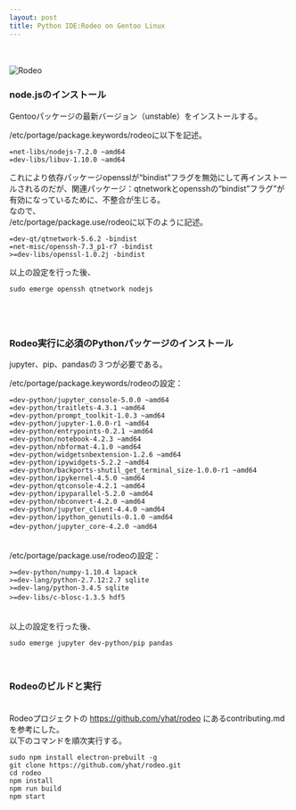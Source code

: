 ```yaml
---
layout: post
title: Python IDE:Rodeo on Gentoo Linux
---
```

　  
   
![Rodeo](http://blogs.c.yimg.jp/res/blog-4e-0e/igproj_fusion/folder/533738/83/20438583/img_0?1482460084)

  
### node.jsのインストール

Gentooパッケージの最新バージョン（unstable）をインストールする。  

/etc/portage/package.keywords/rodeoに以下を記述。  

    =net-libs/nodejs-7.2.0 ~amd64  
    =dev-libs/libuv-1.10.0 ~amd64  
    
これにより依存パッケージopensslが“bindist”フラグを無効にして再インストールされるのだが、関連パッケージ：qtnetworkとopensshの“bindist”フラグ”が有効になっているために、不整合が生じる。  
なので、  
/etc/portage/package.use/rodeoに以下のように記述。  

    =dev-qt/qtnetwork-5.6.2 -bindist
    =net-misc/openssh-7.3_p1-r7 -bindist
    >=dev-libs/openssl-1.0.2j -bindist    
    
以上の設定を行った後、

    sudo emerge openssh qtnetwork nodejs
    
　  
　  
  
### Rodeo実行に必須のPythonパッケージのインストール


jupyter、pip、pandasの３つが必要である。

/etc/portage/package.keywords/rodeoの設定：  

    =dev-python/jupyter_console-5.0.0 ~amd64
    =dev-python/traitlets-4.3.1 ~amd64
    =dev-python/prompt_toolkit-1.0.3 ~amd64
    =dev-python/jupyter-1.0.0-r1 ~amd64
    =dev-python/entrypoints-0.2.1 ~amd64
    =dev-python/notebook-4.2.3 ~amd64
    =dev-python/nbformat-4.1.0 ~amd64
    =dev-python/widgetsnbextension-1.2.6 ~amd64
    =dev-python/ipywidgets-5.2.2 ~amd64
    =dev-python/backports-shutil_get_terminal_size-1.0.0-r1 ~amd64
    =dev-python/ipykernel-4.5.0 ~amd64
    =dev-python/qtconsole-4.2.1 ~amd64
    =dev-python/ipyparallel-5.2.0 ~amd64
    =dev-python/nbconvert-4.2.0 ~amd64
    =dev-python/jupyter_client-4.4.0 ~amd64
    =dev-python/ipython_genutils-0.1.0 ~amd64
    =dev-python/jupyter_core-4.2.0 ~amd64　
 
　   
/etc/portage/package.use/rodeoの設定：  

    >=dev-python/numpy-1.10.4 lapack
    >=dev-lang/python-2.7.12:2.7 sqlite
    >=dev-lang/python-3.4.5 sqlite
    >=dev-libs/c-blosc-1.3.5 hdf5　
    
　  
以上の設定を行った後、

    sudo emerge jupyter dev-python/pip pandas
    
　  
   
### Rodeoのビルドと実行　
　  
Rodeoプロジェクトの https://github.com/yhat/rodeo にあるcontributing.mdを参考にした。  
以下のコマンドを順次実行する。

    sudo npm install electron-prebuilt -g  
    git clone https://github.com/yhat/rodeo.git  
    cd rodeo  
    npm install  
    npm run build  
    npm start  
 
 


